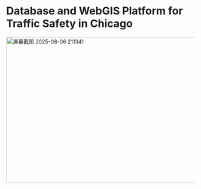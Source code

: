 # Database and WebGIS Platform for Traffic Safety in Chicago
<img width="728" height="392" alt="屏幕截图 2025-08-06 211341" src="https://github.com/user-attachments/assets/ae701010-724b-470d-9bf4-7010f550a875" />
